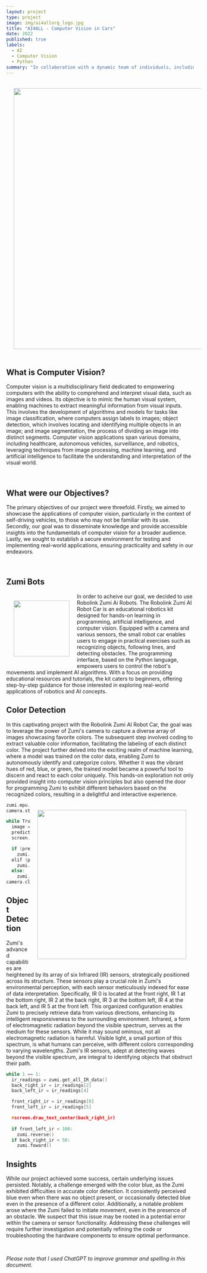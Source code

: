 ```yaml
---
layout: project
type: project
image: img/ai4allorg_logo.jpg
title: "AI4ALL - Computer Vision in Cars"
date: 2022
published: true
labels:
  - AI
  - Computer Vision
  - Python
summary: "In collaboration with a dynamic team of individuals, including Anthony Lau, Briana Lee, Jarren Seson, and Joel Vanta, this initiative delved into the realm of computer vision within the automotive industry, particularly focusing on its application in self-driving cars. "
---
```


<img align='center' src='https://miro.medium.com/v2/1*s9raSe9mLeSSuxE3API-ZA.gif' HSPACE='20' VSPACE='20' width='700'>

## What is Computer Vision?
Computer vision is a multidisciplinary field dedicated to empowering computers with the ability to comprehend and interpret visual data, such as images and videos. Its objective is to mimic the human visual system, enabling machines to extract meaningful information from visual inputs. This involves the development of algorithms and models for tasks like image classification, where computers assign labels to images; object detection, which involves locating and identifying multiple objects in an image; and image segmentation, the process of dividing an image into distinct segments. Computer vision applications span various domains, including healthcare, autonomous vehicles, surveillance, and robotics, leveraging techniques from image processing, machine learning, and artificial intelligence to facilitate the understanding and interpretation of the visual world.

<br>

## What were our Objectives?
The primary objectives of our project were threefold. Firstly, we aimed to showcase the applications of computer vision, particularly in the context of self-driving vehicles, to those who may not be familiar with its use. Secondly, our goal was to disseminate knowledge and provide accessible insights into the fundamentals of computer vision for a broader audience. Lastly, we sought to establish a secure environment for testing and implementing real-world applications, ensuring practicality and safety in our endeavors.

<br>

## Zumi Bots
<img align='left' src='https://raw.githubusercontent.com/ktam808/ktam808.github.io/main/img/ZumiBot.png' width='150' HSPACE='20' VSPACE='20'>
In order to acheive our goal, we decided to use Robolink Zumi Ai Robots. The Robolink Zumi AI Robot Car is an educational robotics kit designed for hands-on learning in programming, artificial intelligence, and computer vision. Equipped with a camera and various sensors, the small robot car enables users to engage in practical exercises such as recognizing objects, following lines, and detecting obstacles. The programming interface, based on the Python language, empowers users to control the robot's movements and implement AI algorithms. With a focus on providing educational resources and tutorials, the kit caters to beginners, offering step-by-step guidance for those interested in exploring real-world applications of robotics and AI concepts.

<br>

## Color Detection
In this captivating project with the Robolink Zumi AI Robot Car, the goal was to leverage the power of Zumi's camera to capture a diverse array of images showcasing favorite colors. The subsequent step involved coding to extract valuable color information, facilitating the labeling of each distinct color. The project further delved into the exciting realm of machine learning, where a model was trained on the color data, enabling Zumi to autonomously identify and categorize colors. Whether it was the vibrant hues of red, blue, or green, the trained model became a powerful tool to discern and react to each color uniquely. This hands-on exploration not only provided insight into computer vision principles but also opened the door for programming Zumi to exhibit different behaviors based on the recognized colors, resulting in a delightful and interactive experience.

<img align='right' src='https://raw.githubusercontent.com/ktam808/ktam808.github.io/main/img/ColorDetectionGraph.png' HSPACE='20' VSPACE='20' width='400'>

```cpp
﻿zumi.mpu.calibrate_MPU()
camera.start_camera()

while True:
  image = camera.capture()
  predict = knn.predict(image)
  screen.draw_text_center(predict)

  if (predict == 'Green'):
    zumi.forward()
  elif (predict == 'Red'):
    zumi.turn_right(180)
  else:
    zumi.stop()
camera.close()
```

## Object Detection
Zumi's advanced capabilities are heightened by its array of six Infrared (IR) sensors, strategically positioned across its structure. These sensors play a crucial role in Zumi's environmental perception, with each sensor meticulously indexed for ease of data interpretation. Specifically, IR 0 is located at the front right, IR 1 at the bottom right, IR 2 at the back right, IR 3 at the bottom left, IR 4 at the back left, and IR 5 at the front left. This organized configuration enables Zumi to precisely retrieve data from various directions, enhancing its intelligent responsiveness to the surrounding environment. Infrared, a form of electromagnetic radiation beyond the visible spectrum, serves as the medium for these sensors. While it may sound ominous, not all electromagnetic radiation is harmful. Visible light, a small portion of this spectrum, is what humans can perceive, with different colors corresponding to varying wavelengths. Zumi's IR sensors, adept at detecting waves beyond the visible spectrum, are integral to identifying objects that obstruct their path.
```cpp
while 1 == 1:
  ir_readings = zumi.get_all_IR_data()
  back_right_ir = ir_readings[2]
  back_left_ir = ir_readings[4]

  front_right_ir = ir_readings[0]
  front_left_ir = ir_readings[5]

  #screen.draw_text_center(back_right_ir)
  
  if front_left_ir < 100:
    zumi.reverse()
  if back_right_ir < 50:
    zumi.foward()
```

## Insights
While our project achieved some success, certain underlying issues persisted. Notably, a challenge emerged with the color blue, as the Zumi exhibited difficulties in accurate color detection. It consistently perceived blue even when there was no object present, or occasionally detected blue even in the presence of a different color. Additionally, a notable problem arose where the Zumi failed to initiate movement, even in the presence of an obstacle. We suspect that this issue may be rooted in a potential error within the camera or sensor functionality. Addressing these challenges will require further investigation and potentially refining the code or troubleshooting the hardware components to ensure optimal performance.

<br>

*Please note that I used ChatGPT to improve grammar and spelling in this document.*
